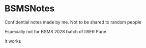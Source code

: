 # BSMSNotes

Confidential notes made by me. Not to be shared to random people

Especially not for BSMS 2028 batch of IISER Pune.

It works

